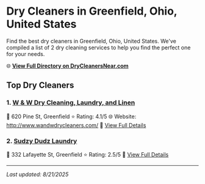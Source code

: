 # Dry Cleaners in Greenfield, Ohio, United States

Find the best dry cleaners in Greenfield, Ohio, United States. We've compiled a list of 2 dry cleaning services to help you find the perfect one for your needs.

🌐 **[View Full Directory on DryCleanersNear.com](https://drycleanersnear.com/city/US/Ohio/Greenfield)**

## Top Dry Cleaners

### 1. [W & W Dry Cleaning, Laundry, and Linen](https://drycleanersnear.com/dryCleaner/68707027f0d34636f22da05d/w-w-dry-cleaning-laundry-and-linen)
📍 620 Pine St, Greenfield
⭐ Rating: 4.1/5
🌐 Website: http://www.wandwdrycleaners.com/
🔗 [View Full Details](https://drycleanersnear.com/dryCleaner/68707027f0d34636f22da05d/w-w-dry-cleaning-laundry-and-linen)

### 2. [Sudzy Dudz Laundry](https://drycleanersnear.com/dryCleaner/68707034f0d34636f22da21c/sudzy-dudz-laundry)
📍 332 Lafayette St, Greenfield
⭐ Rating: 2.5/5
🔗 [View Full Details](https://drycleanersnear.com/dryCleaner/68707034f0d34636f22da21c/sudzy-dudz-laundry)


---

*Last updated: 8/21/2025*
